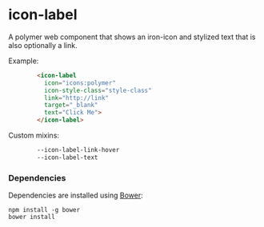 # icon-label

A polymer web component that shows an iron-icon and stylized text that is also optionally a link.

Example:
```html
        <icon-label
          icon="icons:polymer"
          icon-style-class="style-class"
          link="http://link"
          target="_blank"
          text="Click Me">
        </icon-label>
```

Custom mixins:
```html
        --icon-label-link-hover
        --icon-label-text
```

### Dependencies

Dependencies are installed using [Bower](http://bower.io/):

    npm install -g bower
    bower install
